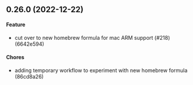 ## 0.26.0 (2022-12-22)

#### Feature

* cut over to new homebrew formula for mac ARM support (#218) (6642e594)

#### Chores

* adding temporary workflow to experiment with new homebrew formula (86cd8a26)


